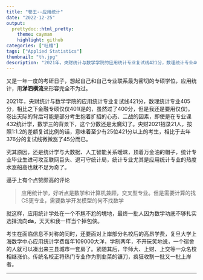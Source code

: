 ```yaml
---
title: "卷王--应用统计"
date: "2022-12-25"
output:
  prettydoc::html_pretty:
    theme: cayman
    highlight: github
categories: ["吐槽"]
tags: ["Applied Statistics"]
thumbnail: "th.jpg"
description: "2021年，央财统计与数学学院的应用统计专业复试线421分，数理统计专业405分，相比之下金融专硕仅仅401"
---
```






又是一年一度的考研日子，想起自己和自己专业联系最为密切的专硕学位，应用统计，用**涕泗横流**来形容完全不为过。

2021年，央财统计与数学学院的应用统计专业复试线421分，数理统计专业405分，相比之下金融专硕仅仅401(是的，虽然过了400分，但是我还是要用仅仅)。卷出天际的背后可能是部分考生抱着扩招的心态、二战的因素，即使是在专业课432统计学，数学三的背景下，这个分数还是太魔幻了。央财2021招录21人，按照1:1.2的差额复试比例的话，意味着至少有25位421分以上的考生，相比于去年376分的复试线微微涨了45分而已。

究其原因，还是统计学与大数据、人工智能关系暧昧，顶着万金油的帽子，统计专业毕业生进可攻互联网巨头、退可守统计局，统计专业尤其是应用统计专业的热度水涨船高也就不足为奇了。

逼乎上有个点赞颇高的评论

> 应用统计学，好听点是数学和计算机兼顾，交叉型专业。但是需要计算的找CS更专业，需要数学开发模型的何不找数学

就这样，应用统计学处在一个不尴不尬的境地，最终一批人因为数学功底不够扎实选择流向**da**，天天和我一样当个掉包侠。

考生在面临信息不对称的同时，还要面对上岸部分名校后的高昂学费，复旦大学上海数学中心应用统计学费每年109000大洋，学制两年，不开玩笑地说，一个宿舍的人就可以凑出来三县城市一套房了。紧随其后，华师大、上财、上交等一众名校相继涨价。传统名校正将热门专业作为割韭菜的镰刀，疯狂收割一批又一批上岸者。



---
